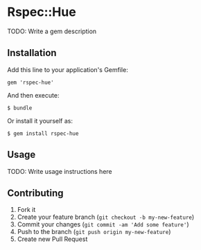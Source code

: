 # Rspec::Hue

TODO: Write a gem description

## Installation

Add this line to your application's Gemfile:

    gem 'rspec-hue'

And then execute:

    $ bundle

Or install it yourself as:

    $ gem install rspec-hue

## Usage

TODO: Write usage instructions here

## Contributing

1. Fork it
2. Create your feature branch (`git checkout -b my-new-feature`)
3. Commit your changes (`git commit -am 'Add some feature'`)
4. Push to the branch (`git push origin my-new-feature`)
5. Create new Pull Request
